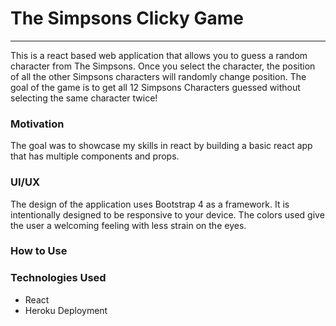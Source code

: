 # The Simpsons Clicky Game
***
This is a react based web application that allows you to guess a random character from The Simpsons.  Once you select the character, the position of all the other Simpsons characters will randomly change position.  The goal of the game is to get all 12 Simpsons Characters guessed without selecting the same character twice! 

### Motivation

The goal was to showcase my skills in react by building a basic react app that has multiple components and props. 

### UI/UX

The design of the application uses Bootstrap 4 as a framework.  It is intentionally designed to be responsive to your device.  The colors used give the user a welcoming feeling with less strain on the eyes. 

### How to Use

### Technologies Used 
* React
* Heroku Deployment 
